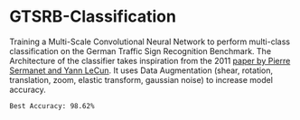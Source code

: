 # GTSRB-Classification
Training a  Multi-Scale Convolutional Neural Network to perform multi-class classification on the German Traffic Sign Recognition Benchmark.
The Architecture of the classifier takes inspiration from the 2011 [paper by Pierre Sermanet and Yann LeCun](http://yann.lecun.com/exdb/publis/pdf/sermanet-ijcnn-11.pdf).
It uses Data Augmentation (shear, rotation, translation, zoom, elastic transform, gaussian noise) to increase model accuracy.

```Best Accuracy: 98.62%```
